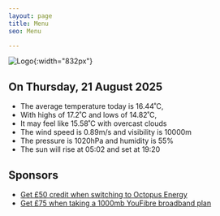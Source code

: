 ```yaml
---
layout: page
title: Menu
seo: Menu

---
```


![Logo](/images/logo.jpg){:width="832px"}

<!-- weather_marker starts -->
## On Thursday, 21 August 2025

- The average temperature today is 16.44˚C,
- With highs of 17.2˚C and lows of 14.82˚C,
- It may feel like 15.58˚C with overcast clouds
- The wind speed is 0.89m/s and visibility is 10000m
- The pressure is 1020hPa and humidity is 55%
- The sun will rise at 05:02 and set at 19:20

<!-- weather_marker ends -->

## Sponsors

- [Get £50 credit when switching to Octopus Energy](https://bit.ly/3oD1nnS)
- [Get £75 when taking a 1000mb YouFibre broadband plan](https://aklam.io/91zWhU?)
